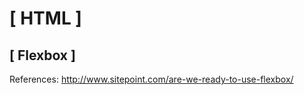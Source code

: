 # [ HTML ]

## [ Flexbox ]

  References:
    http://www.sitepoint.com/are-we-ready-to-use-flexbox/
